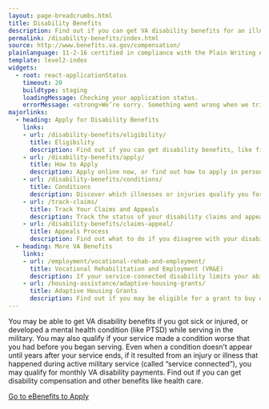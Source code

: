 ```yaml
---
layout: page-breadcrumbs.html
title: Disability Benefits
description: Find out if you can get VA disability benefits for an illness or injury, including a mental health condition, related to your military service. 
permalink: /disability-benefits/index.html
source: http://www.benefits.va.gov/compensation/
plainlanguage: 11-2-16 certified in compliance with the Plain Writing Act
template: level2-index
widgets:
  - root: react-applicationStatus
    timeout: 20
    buildtype: staging
    loadingMessage: Checking your application status.
    errorMessage: <strong>We’re sorry. Something went wrong when we tried to load your saved application.</strong><br/>Please try refreshing your browser in a few minutes.
majorlinks:
  - heading: Apply for Disability Benefits
    links:
    - url: /disability-benefits/eligibility/
      title: Eligibility
      description: Find out if you can get disability benefits, like financial support and health care, from VA.
    - url: /disability-benefits/apply/
      title: How to Apply
      description: Apply online now, or find out how to apply in person or get help from a trained professional.
    - url: /disability-benefits/conditions/
      title: Conditions
      description: Discover which illnesses or injuries qualify you for benefits.
    - url: /track-claims/
      title: Track Your Claims and Appeals
      description: Track the status of your disability claims and appeals.
    - url: /disability-benefits/claims-appeal/
      title: Appeals Process
      description: Find out what to do if you disagree with your disability rating decision.
  - heading: More VA Benefits
    links:
    - url: /employment/vocational-rehab-and-employment/
      title: Vocational Rehabilitation and Employment (VR&E)
      description: If your service-connected disability limits your ability to work or prevents you from working, find out if you can get VR&E benefits and services—like help exploring employment options and getting more training if required.
    - url: /housing-assistance/adaptive-housing-grants/
      title: Adaptive Housing Grants
      description: Find out if you may be eligible for a grant to buy or change a home to meet your needs and help you live more independently with your service-connected disability.
---
```


<div class="va-introtext">

You may be able to get VA disability benefits if you got sick or injured, or developed a mental health condition (like PTSD) while serving in the military. You may also qualify if your service made a condition worse that you had before you began serving. Even when a condition doesn’t appear until years after your service ends, if it resulted from an injury or illness that happened during active military service (called “service connected”), you may qualify for monthly VA disability payments. Find out if you can get disability compensation and other benefits like health care.


</div>
<div id="react-applicationStatus" data-hide-apply-button class="static-page-widget"></div>
<a class="usa-button-primary va-button-primary" href="https://www.ebenefits.va.gov/ebenefits/about/feature?feature=disability-compensation">Go to eBenefits to Apply</a>
